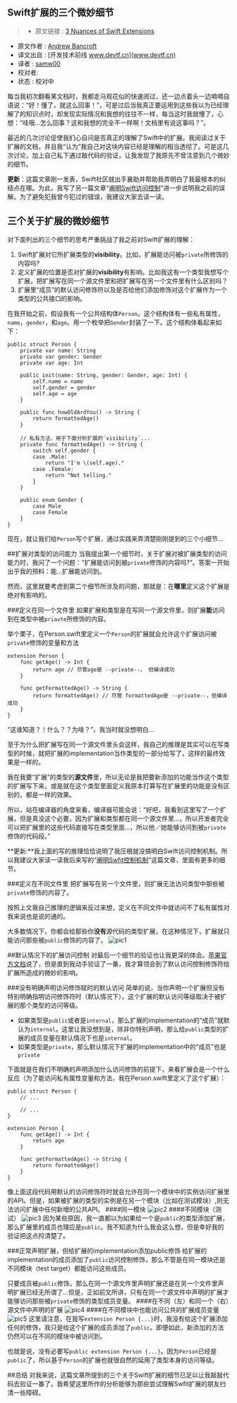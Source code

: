 Swift扩展的三个微妙细节
---

> * 原文链接 : [3 Nuances of Swift Extensions](http://www.andrewcbancroft.com/2015/04/22/3-nuances-of-swift-extensions/)
* 原文作者 : [Andrew Bancroft](http://www.andrewcbancroft.com/)
* 译文出自 : [开发技术前线 www.devtf.cn](www.devtf.cn)
* 译者 : [samw00](https://github.com/samw00/) 
* 校对者:  
* 状态 :  校对中 

每当我初次翻看某文档时，我都走马观花似的快速阅过，还一边点着头一边喃喃自语说：“好！懂了，就这么回事！”，可是过后当我真正要运用到这些我以为已经理解了的知识点时，却发现实际情况和我想的往往不一样，每当这时我就懵了，心想：“哇哦...怎么回事？这和我想的完全不一样啊！文档里有说这事吗？”。

最近的几次讨论促使我扪心自问是否真正的理解了Swift中的扩展。我阅读过关于扩展的文档，并且我“认为”我自己对这块内容已经是理解的相当透彻了。可是这几次讨论，加上自己私下通过敲代码的验证，让我发现了我原先不曾注意到几个微妙的细节。

**更新**：这篇文章刚一发表，Swift社区就出手襄助并帮助我弄明白了我最根本的纠结点在哪。为此，我写了另一篇文章“[阐明Swift访问控制](http://www.andrewcbancroft.com/2015/04/24/clarifying-swift-access-control-hint-swift-isnt-c-sharp/)”进一步说明我之前的误解。为了避免犯我曾今犯过的错误，我建议大家去读一读。

## 三个关于扩展的微妙细节
对下面列出的三个细节的思考严重挑战了我之前对Swift扩展的理解：

1. Swift扩展对它所扩展类型的**visibility**。比如，扩展能访问被`private`所修饰的内容吗?
2. 定义扩展的位置是否对扩展的**visibility**有影响。比如我这有一个类型我想写个扩展，把扩展写在同一个源文件里和把扩展写在另一个文件里有什么区别吗？
3. 扩展里“成员”的默认访问修饰符以及是否给他们添加修饰对这个扩展作为一个类型的公共接口的影响。

在我开始之前，假设我有一个公共结构体`Person`。这个结构体有一些私有属性，`name`，`gender`，和`age`。用一个枚举把`Gender`封装了一下。这个结构体看起来如下：

```
public struct Person {
    private var name: String
    private var gender: Gender
    private var age: Int

    public init(name: String, gender: Gender, age: Int) {
        self.name = name
        self.gender = gender
        self.age = age
    }

    public func howOldArdYou() -> String {
        return formattedAge()
    }

    // 私有方法，用于下面分析扩展的`visibility`...
    private func formattedAge() -> String {
        switch self.gender {
        case .Male:
            return "I'm \(self.age)."
        case .Female:
            return "Not telling."
        }
    }

    public enum Gender {
        case Male
        case Female
    }
}
```
现在，就让我们给`Person`写个扩展，通过实践来弄清楚刚刚提到的三个小细节...

##扩展对类型的访问能力
当我提出第一个细节时，关于扩展对被扩展类型的访问能力时，我问了一个问题：“扩展能访问到被`private`修饰的内容吗?”。答案一开始出乎我的预料：能...扩展能访问到。

然而，这里就要考虑到第二个细节所涉及的问题，那就是：在**哪里**定义这个扩展是绝对有影响的。

###定义在同一个文件里
如果扩展和类型是在写同一个源文件里，则扩展**能**访问到在类型中被`priavte`所修饰的内容。

举个栗子，在Person.swift里定义一个`Person`的扩展就会允许这个扩展访问被`private`修饰的变量和方法

```
extension Person {
    func getAge() -> Int {
        return age // 尽管age是 --private--， 但编译成功
    }

    func getFormattedAge() -> String {
        return formattedAge() // 尽管 formattedAge是 --private--，但编译成功
    }
}
```
“这谁知道？！什么？？为啥？”，我当时就没想明白...

至于为什么把扩展写在同一个源文件里头会这样，我自己的推理是其实可以在写类型的时候，就把扩展的implementation当作类型的一部分给写了，这样的最终效果是一样的。

我在我要“扩展”的类型的**源文件**里，所以无论是我把要新添加的功能当作这个类型的扩展写下来，或是就在这个类型里面定义我原本打算写在扩展里的功能是没有区别的，都是一样的效果。

所以，站在编译器的角度来看，编译器可能会说：“好吧，我看到这里写了一个扩展，但是真没这个必要，因为扩展和类型都在同一个源文件里...，所以开发者完全可以把扩展里的这些代码直接写在类型里面...，所以他／她能够访问到被`private`修饰的代码段。”

**更新:**我上面的写的推理恰恰说明了我压根就没搞明白Swift访问控制机制。所以我建议大家读一读我后来写的“[阐明Swfit控制机制](http://www.andrewcbancroft.com/2015/04/24/clarifying-swift-access-control-hint-swift-isnt-c-sharp/)”这篇文章，里面有更多的细节。

###定义在不同文件里
把扩展写在另一个文件里，则扩展无法访问类型中那些被`private`修饰的内容了。

按照上文我自己推理的逻辑来反过来想，定义在不同文件中就访问不了私有属性对我来说也是说的通的。

大多数情况下，你都会给那些你**没有**源代码的类型扩展，在这种情况下，扩展就只能访问那些被`public`修饰的内容了。
![pic1](http://www.andrewcbancroft.com/wp-content/uploads/2015/04/PersonExtensions_swift.png)

##默认情况下的扩展访问控制
对最后一个细节的验证也让我更深的体会。[苹果官方文档](https://developer.apple.com/library/ios/documentation/Swift/Conceptual/Swift_Programming_Language/AccessControl.html#//apple_ref/doc/uid/TP40014097-CH41-ID25)说了，但是直到我动手验证了一番，我才算领会到了默认访问控制修饰符给扩展所造成的微妙的影响。

###没有明确声明访问修饰赋时的默认访问
简单的说，当你声明一个扩展但没有特别明确指明访问修饰符时（默认情况下），这个扩展的默认访问等级取决于被扩展的那个类型的访问等级。
* 如果类型是`public`或者是`internal`，那么扩展的implementation的“成员”就默认为`internal`。这里让我没想到是，除非你特别声明，那么给`public`类型的扩展的成员变量在默认情况下也是`internal`。
* 如果类型是`private`，那么默认情况下扩展的implementation中的“成员”也是`private`

下面就是在我们不明确的声明添加什么访问修饰的前提下，来看扩展会是一个什么反应（为了能访问私有属性变量和方法，我在Person.swift里定义了这个扩展）：

```
public struct Person {
    // ...

    // ...
}

extension Person {
    func getAge() -> Int {
        return age
    }

    func getFormattedAge() -> String {
        return formattedAge()
    }
}
```
像上面这段代码用默认的访问修饰符时就会允许在同一个模块中的实例访问扩展里的API。但是，如果被扩展的类型的实例是在另一个模块（比如在测试模块）,则无法访问扩展中任何新增的公共API。
####同一模块
![pic2](http://www.andrewcbancroft.com/wp-content/uploads/2015/04/SameModule.png)
####不同模块（测试）
![pic3](http://www.andrewcbancroft.com/wp-content/uploads/2015/04/DifferentModule.png)
因为某些原因，我一直都以为如果给一个是`public`的类型添加扩展，那么扩展里的成员也理应是`public`。我不知道为什么我会这么想，但是幸好我的验证把这点捋清楚了。

###正常声明扩展，但给扩展的implementation添加public修饰
给扩展的implementation的成员添加了`public`访问控制修饰，那么不管是在同一模块还是不同模块（test target）都能访问这些成员。

只要成员被`public`修饰，那么在同一个源文件里声明扩展还是在另一个文件里声明扩展已经无所谓了...但是，正如前文所讲，只有在同一个源文件中声明的扩展才能够访问那些被`private`修饰的类型成员变量。
####在不同（左）和同一个（右）源文件中声明的扩展
![pic4](http://www.andrewcbancroft.com/wp-content/uploads/2015/04/public_extension_members.png)
####在不同模块中也能访问公共的扩展成员变量
![pic5](http://www.andrewcbancroft.com/wp-content/uploads/2015/04/public_member_visibility.png)
这里请注意，在我写`extension Person {...}`时，我没有给这个扩展添加任何的修饰，我只是给这个扩展的成员添加了`public`。即便如此，新添加的方法仍然可以在不同的模块中被访问到。

也就是说，没有必要写`public extension Person {...}`。因为`Person`已经是`public`了，所以基于`Person`的扩展也就很自然的延用了类型本身的访问等级。

##总结
对我来说，这篇文章所提到的三个关于Swift扩展的细节已足以让我敲敲代码去验证一番了。我希望这里所作的分析能够为那些尝试理解Swfit扩展的朋友扫清一些障碍。
